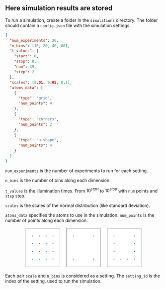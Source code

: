 ## Here simulation results are stored

To run a simulation, create a folder in the `simulations` directory.
The folder should contain a `config.json` file with the simulation settings.

```json
{
  "num_experiments": 20,
  "n_bins": [10, 20, 40, 80],
  "t_values": {
    "start": 0,
    "stop": 8,
    "num": 39,
    "step": 2
  },
  "scales": [0.01, 0.05, 0.1],
  "atoms_data": [
    {
      "type": "grid",
      "num_points": 4
    },
    {
      "type": "corners",
      "num_points": 2
    },
    {
      "type": "u-shape",
      "num_points": 4
    }
  ]
}
```

`num_experiments` is the number of experiments to run for each setting.

`n_bins` is the number of bins along each dimension.

`t_values` is the illumination times. From $10^{start}$ to $10^{stop}$ with `num` points and `step` step.

`scales` is the scales of the normal distribution (like standard deviation).

`atoms_data` specifies the atoms to use in the simulation. `num_points` is the number of points along each dimension.

<p align='center'><img src='../assets/points_arrangements.png' alt='points arrangements: grid, corners, u-shape' width='75%'> </p>

Each pair `scale` and `n_bins` is considered as a setting. The `setting_id` is the index of the setting, used to run the simulation.

